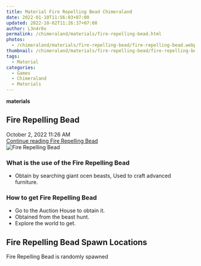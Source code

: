 ```yaml
---
title: Material Fire Repelling Bead Chimeraland
date: 2022-01-10T11:56:03+07:00
updated: 2022-10-02T11:26:37+07:00
author: L3n4r0x
permalink: /chimeraland/materials/fire-repelling-bead.html
photos:
  - /chimeraland/materials/fire-repelling-bead/fire-repelling-bead.webp
thumbnail: /chimeraland/materials/fire-repelling-bead/fire-repelling-bead.webp
tags:
  - Material
categories:
  - Games
  - Chimeraland
  - Materials
---
```


<section id="bootstrap-wrapper">
  <link
    rel="stylesheet"
    href="https://cdn.statically.io/gh/dimaslanjaka/Web-Manajemen/40ac3225/css/bootstrap-4.5-wrapper.css"
  />
  <div
    class="row g-0 border rounded overflow-hidden flex-md-row mb-4 shadow-sm position-relative bg-light text-dark"
  >
    <div class="col p-4 d-flex flex-column position-static">
      <strong class="d-inline-block mb-2 text-success">materials</strong>
      <h2 class="mb-0">Fire Repelling Bead</h2>
      <div class="mb-1 text-muted">October 2, 2022 11:26 AM</div>
      <a
        href="/chimeraland/materials/fire-repelling-bead.html"
        class="stretched-link d-none"
        >Continue reading Fire Repelling Bead</a
      >
    </div>
    <div class="col-auto d-none d-lg-block">
      <img
        src="/chimeraland/materials/fire-repelling-bead/fire-repelling-bead.webp"
        alt="Fire Repelling Bead"
      />
    </div>
  </div>
  <div class="row bg-light text-dark">
    <div class="col-lg-6 col-12 mb-2">
      <div class="card">
        <div class="card-body">
          <h3 class="card-title">What is the use of the Fire Repelling Bead</h3>
          <div class="card-text">
            <ul>
              <li>
                Obtain by searching giant ocen beasts, Used to craft advanced
                furniture.
              </li>
            </ul>
          </div>
        </div>
      </div>
    </div>
    <div class="col-lg-6 col-12 mb-2">
      <div class="card">
        <div class="card-body">
          <h3 class="card-title">How to get Fire Repelling Bead</h3>
          <div class="card-text">
            <ul>
              <li>Go to the Auction House to obtain it.</li>
              <li>Obtained from the beast hunt.</li>
              <li>Explore the world to get.</li>
            </ul>
          </div>
        </div>
      </div>
    </div>
    <div class="col-12 mb-2">
      <h2>Fire Repelling Bead Spawn Locations</h2>
      <p>Fire Repelling Bead is randomly spawned</p>
    </div>
  </div>
</section>